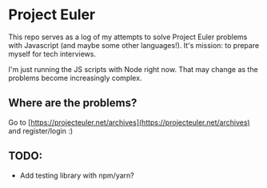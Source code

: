 # Project Euler
This repo serves as a log of my attempts to solve Project Euler problems with Javascript (and maybe some other languages!). It's mission: to prepare myself for tech interviews.

I'm just running the JS scripts with Node right now. That may change as the problems become increasingly complex.

## Where are the problems?
Go to [https://projecteuler.net/archives](https://projecteuler.net/archives) and register/login :)

## TODO:
- Add testing library with npm/yarn?

